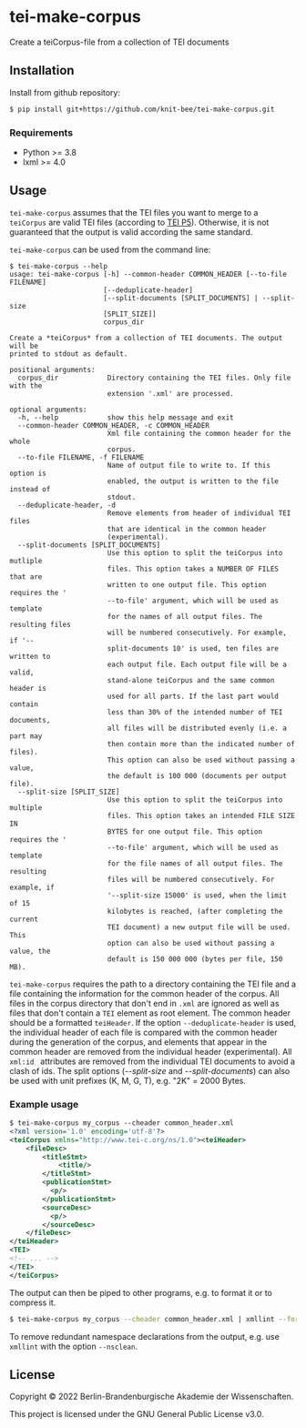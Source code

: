 # tei-make-corpus
Create a teiCorpus-file from a collection of TEI documents



## Installation
Install from github repository:

```sh
$ pip install git+https://github.com/knit-bee/tei-make-corpus.git
```
### Requirements
* Python >= 3.8
* lxml >= 4.0

## Usage
`tei-make-corpus` assumes that the TEI files you want to merge to a `teiCorpus` are valid TEI files (according to [TEI P5](https://www.tei-c.org/release/doc/tei-p5-doc/en/html/index.html)). Otherwise, it is not guaranteed that the output is valid according the same standard.

`tei-make-corpus` can be used from the command line:

```
$ tei-make-corpus --help
usage: tei-make-corpus [-h] --common-header COMMON_HEADER [--to-file FILENAME]
                       [--deduplicate-header]
                       [--split-documents [SPLIT_DOCUMENTS] | --split-size
                       [SPLIT_SIZE]]
                       corpus_dir

Create a *teiCorpus* from a collection of TEI documents. The output will be
printed to stdout as default.

positional arguments:
  corpus_dir            Directory containing the TEI files. Only file with the
                        extension '.xml' are processed.

optional arguments:
  -h, --help            show this help message and exit
  --common-header COMMON_HEADER, -c COMMON_HEADER
                        Xml file containing the common header for the whole
                        corpus.
  --to-file FILENAME, -f FILENAME
                        Name of output file to write to. If this option is
                        enabled, the output is written to the file instead of
                        stdout.
  --deduplicate-header, -d
                        Remove elements from header of individual TEI files
                        that are identical in the common header
                        (experimental).
  --split-documents [SPLIT_DOCUMENTS]
                        Use this option to split the teiCorpus into mutliple
                        files. This option takes a NUMBER OF FILES that are
                        written to one output file. This option requires the '
                        --to-file' argument, which will be used as template
                        for the names of all output files. The resulting files
                        will be numbered consecutively. For example, if '--
                        split-documents 10' is used, ten files are written to
                        each output file. Each output file will be a valid,
                        stand-alone teiCorpus and the same common header is
                        used for all parts. If the last part would contain
                        less than 30% of the intended number of TEI documents,
                        all files will be distributed evenly (i.e. a part may
                        then contain more than the indicated number of files).
                        This option can also be used without passing a value,
                        the default is 100 000 (documents per output file).
  --split-size [SPLIT_SIZE]
                        Use this option to split the teiCorpus into multiple
                        files. This option takes an intended FILE SIZE IN
                        BYTES for one output file. This option requires the '
                        --to-file' argument, which will be used as template
                        for the file names of all output files. The resulting
                        files will be numbered consecutively. For example, if
                        '--split-size 15000' is used, when the limit of 15
                        kilobytes is reached, (after completing the current
                        TEI document) a new output file will be used. This
                        option can also be used without passing a value, the
                        default is 150 000 000 (bytes per file, 150 MB).

```

`tei-make-corpus` requires the path to a directory containing the TEI file and a file containing the information for the common header of the corpus.
All files in the corpus directory that don't end in `.xml` are ignored as well as files that don't contain a `TEI` element as root element.
The common header should be a formatted `teiHeader`. If the option `--deduplicate-header` is used, the individual header of each file is compared with the common header during the generation of the corpus,
and elements that appear in the common header are removed from the individual header (experimental).
All `xml:id ` attributes are removed from the individual TEI documents to avoid a clash of ids.
The split options (*--split-size* and *--split-documents*) can also be used with unit prefixes (K, M, G, T), e.g. "2K" = 2000 Bytes.

### Example usage
```xml
$ tei-make-corpus my_corpus --cheader common_header.xml
<?xml version='1.0' encoding='utf-8'?>
<teiCorpus xmlns="http://www.tei-c.org/ns/1.0"><teiHeader>
    <fileDesc>
        <titleStmt>
            <title/>
        </titleStmt>
        <publicationStmt>
          <p/>
        </publicationStmt>
        <sourceDesc>
          <p/>
        </sourceDesc>
    </fileDesc>
</teiHeader>
<TEI>
<!-- ... -->
</TEI>
</teiCorpus>
```

The output can then be piped to other programs, e.g. to format it or to compress it.

```sh
$ tei-make-corpus my_corpus --cheader common_header.xml | xmllint --format - | gzip > my_corpus.xml.gz
```
To remove redundant namespace declarations from the output, e.g. use `xmllint` with the option `--nsclean`.

## License
Copyright © 2022 Berlin-Brandenburgische Akademie der Wissenschaften.

This project is licensed under the GNU General Public License v3.0.
